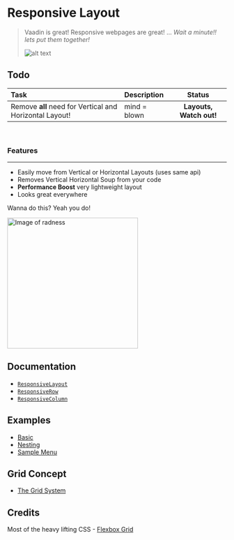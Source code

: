 Responsive Layout
===================

> Vaadin is great! Responsive webpages are great! ... 
>  *Wait a minute!! lets put them together!*
> 
> ![alt text](https://m.popkey.co/5079bd/WgQ97.gif "hey")
> 







Todo
----------
| Task             | Description           | Status         |
| :--------------- | :-------------------- | :---:          |
| Remove **all** need for Vertical and Horizontal Layout! | mind = blown |   **Layouts, Watch out!**    |


 
<br>

### Features
------------------

 * Easily move from Vertical or Horizontal Layouts (uses same api)
 * Removes Vertical Horizontal Soup from your code
 * **Performance Boost** very lightweight layout
 * Looks great everywhere


Wanna do this? Yeah you do!

<img src="https://raw.githubusercontent.com/Jayrok94/ResponsiveLayout/master/readme-resources/demo.gif" width="300px" alt="Image of radness"/>
<br>

## Documentation
- [`ResponsiveLayout`](https://github.com/JarekToro/responsive-layout/wiki/API-%7C-ResponsiveLayout)
- [`ResponsiveRow`](https://github.com/JarekToro/responsive-layout/wiki/API-%7C-ResponsiveRow)
- [`ResponsiveColumn`](https://github.com/JarekToro/responsive-layout/wiki/API-%7C-ResponsiveColumn)

## Examples
- [Basic](https://github.com/JarekToro/responsive-layout/wiki/Basic)
- [Nesting](https://github.com/JarekToro/responsive-layout/wiki/Nesting)
- [Sample Menu](https://github.com/JarekToro/responsive-layout/wiki/Sample-Menu)

## Grid Concept
- [The Grid System](https://github.com/JarekToro/responsive-layout/wiki/The-Grid-System)

## Credits

 Most of the heavy lifting CSS - [Flexbox Grid]("https://github.com/kristoferjoseph/flexboxgrid")
